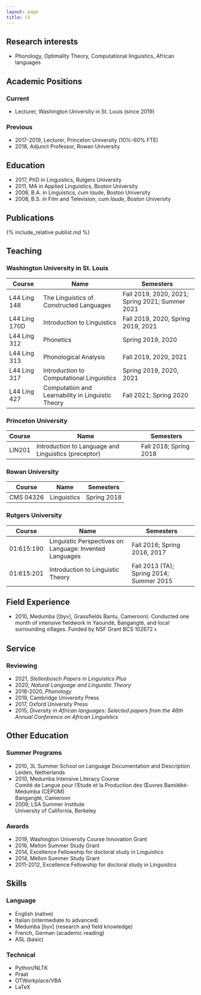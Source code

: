 ```yaml
---
layout: page
title: CV
---
```


## Research interests

- Phonology, Optimality Theory, Computational linguistics, African languages



## Academic Positions

### Current

- Lecturer, Washington University in St. Louis (since 2019)

### Previous

- 2017-2019, Lecturer, Princeton University (10%-60% FTE)
- 2018, Adjunct Professor, Rowan University

## Education

- 2017, PhD in Linguistics, Rutgers University
- 2011, MA in Applied Linguistics, Boston University
- 2008, B.A. in Linguistics, *cum laude*, Boston University
- 2008, B.S. in Film and Television, *cum laude*, Boston University

## Publications

{% include_relative publist.md %}

## Teaching

### Washington University in St. Louis

| Course | Name | Semesters |
|---|---|---|
| L44 Ling 148 | The Linguistics of Constructed Languages | Fall 2019, 2020, 2021; Spring 2021; Summer 2021 |
| L44 Ling 170D | Introduction to Linguistics | Fall 2019, 2020, Spring 2019, 2021 |
| L44 Ling 312 | Phonetics | Spring 2019, 2020 |
| L44 Ling 313 | Phonological Analysis | Fall 2019, 2020, 2021 |
| L44 Ling 317 | Introduction to Computational Linguistics | Spring 2019, 2020, 2021 |
| L44 Ling 427 | Computation and Learnability in Linguistic Theory | Fall 2021; Spring 2020 |

### Princeton University

| Course | Name | Semesters |
|---|---|---|
| LIN201 | Introduction to Language and Linguistics (preceptor) | Fall 2018; Spring 2018 |

### Rowan University

| Course | Name | Semesters |
|---|---|---|
| CMS 04326 | Linguistics | Spring 2018 |

### Rutgers University

| Course | Name | Semesters |
|---|---|---|
| 01:615:190 | Linguistic Perspectives on Language: Invented Languages | Fall 2016; Spring 2016, 2017 |
| 01:615:201 | Introduction to Linguistic Theory | Fall 2013 (TA); Spring 2014; Summer 2015 |

## Field Experience

- 2010, Medumba ([byv], Grassfields Bantu, Cameroon): Conducted one month of intensive fieldwork in Yaoundé, Bangangté, and local surrounding villages. Funded by NSF Grant BCS 102672⒋

## Service

### Reviewing

- 2021, *Stellenbosch Papers in Linguistics Plus*
- 2020, *Natural Language and Linguistic Theory*
- 2018-2020, *Phonology*
- 2019, Cambridge University Press
- 2017, Oxford University Press
- 2015, *Diversity in African languages: Selected papers from the 46th Annual Conference on African Linguistics*

## Other Education

### Summer Programs

- 2010, 3L Summer School on Language Documentation and Description<br>Leiden, Netherlands
- 2010, Medumba Intensive Literacy Course<br>Comité de Langue pour l’Etude et la Production des Œuvres Bamiléké-Medumba (CEPOM) <br>Bangangté, Cameroon
- 2009, LSA Summer Institute<br>University of California, Berkeley

### Awards

- 2019, Washington University Course Innovation Grant
- 2016, Mellon Summer Study Grant
- 2014, Excellence Fellowship for doctoral study in Linguistics
- 2014, Mellon Summer Study Grant
- 2011-2012, Excellence Fellowship for doctoral study in Linguistics

## Skills

### Language

- English (native)
- Italian (intermediate to advanced)
- Medumba [byv] (research and field knowledge)
- French, German (academic reading)
- ASL (basic)

### Technical

- Python/NLTK
- Praat
- OTWorkplace/VBA
- LaTeX
